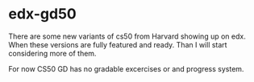 # edx-gd50

There are some new variants of cs50 from Harvard showing up on edx. When these versions are fully featured and ready. Than I will start considering more of them.

For now CS50 GD has no gradable excercises or and progress system.
